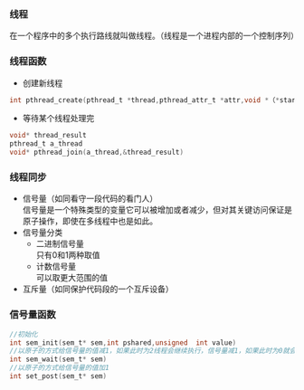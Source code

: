 ### 线程  
在一个程序中的多个执行路线就叫做线程。（线程是一个进程内部的一个控制序列）
### 线程函数
* 创建新线程
```c
int pthread_create(pthread_t *thread,pthread_attr_t *attr,void *（*start_rountine）(void *),void *arg)
```
* 等待某个线程处理完    
```c
void* thread_result  
pthread_t a_thread  
void* pthread_join(a_thread,&thread_result)  
```
### 线程同步
* 信号量（如同看守一段代码的看门人）   
信号量是一个特殊类型的变量它可以被增加或者减少，但对其关键访问保证是原子操作，即使在多线程中也是如此。  
* 信号量分类
  * 二进制信号量  
  只有0和1两种取值
  * 计数信号量  
  可以取更大范围的值
* 互斥量（如同保护代码段的一个互斥设备）
### 信号量函数
```c
//初始化
int sem_init(sem_t* sem,int pshared,unsigned  int value)
//以原子的方式给信号量的值减1，如果此时为2线程会继续执行，信号量减1，如果此时为0就会等待，知道其他线程增加其不为0
int sem_wait(sem_t* sem)
//以原子的方式给信号量的值加1
int set_post(sem_t* sem)
```
